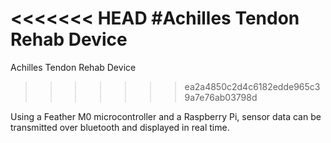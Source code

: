 <<<<<<< HEAD
#Achilles Tendon Rehab Device
=======
Achilles Tendon Rehab Device
>>>>>>> ea2a4850c2d4c6182edde965c39a7e76ab03798d

Using a Feather M0 microcontroller and a Raspberry Pi, sensor data can be transmitted over bluetooth and displayed in real time.

